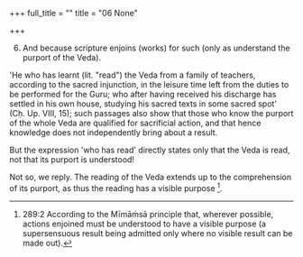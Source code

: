 +++
full_title = ""
title = "06 None"

+++


6. And because scripture enjoins (works) for such (only as understand the purport of the Veda).

'He who has learnt (lit. "read") the Veda from a family of teachers, according to the sacred injunction, in the leisure time left from the duties to be performed for the Guru; who after having received his discharge has settled in his own house, studying his sacred texts in some sacred spot' (Cḥ. Up. VIII, 15); such passages also show that those who know the purport of the whole Veda are qualified for sacrificial action, and that hence knowledge does not independently bring about a result.

But the expression 'who has read' directly states only that the Veda is read, not that its purport is understood!

Not so, we reply. The reading of the Veda extends up to the comprehension of its purport, as thus the reading has a visible purpose [^fn_188].

[^fn_188]: 289:2 According to the Mīmāṁsā principle that, wherever possible, actions enjoined must be understood to have a visible purpose (a supersensuous result being admitted only where no visible result can be made out).


